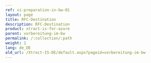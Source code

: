 ```yaml
---
ref: xi-preparation-in-bw-01
layout: page
title: RFC-Destination
description: RFC-Destination
product: xtract-is-for-azure
parent: vorbereitung-im-bw
permalink: /:collection/:path
weight: 1
lang: de_DE
old_url: /Xtract-IS-DE/default.aspx?pageid=vorbereitung-im-bw
---
```

